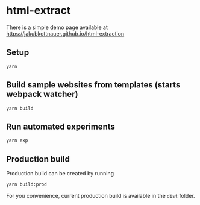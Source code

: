 # html-extract

There is a simple demo page available at https://jakubkottnauer.github.io/html-extraction

## Setup
```
yarn
```

## Build sample websites from templates (starts webpack watcher)
```
yarn build
```

## Run automated experiments
```
yarn exp
```

## Production build
Production build can be created by running

```
yarn build:prod
```

For you convenience, current production build is available in the `dist` folder.
